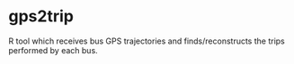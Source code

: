 # gps2trip
R tool which receives bus GPS trajectories and finds/reconstructs the trips performed by each bus.
